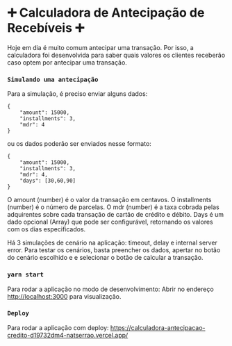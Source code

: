 # ➕ Calculadora de Antecipação de Recebíveis ➕

Hoje em dia é muito comum antecipar uma transação. Por isso, a calculadora foi desenvolvida para saber quais valores os clientes receberão caso optem por antecipar uma transação.

### `Simulando uma antecipação`

Para a simulação, é preciso enviar alguns dados:

```
{
    "amount": 15000,
    "installments": 3,
    "mdr": 4
}
```
ou os dados poderão ser enviados nesse formato:
```
{
    "amount": 15000,
    "installments": 3,
    "mdr": 4,
    "days": [30,60,90]
}
```
O amount (number) é o valor da transação em centavos. O installments (number) é o número de parcelas. O mdr (number) é a taxa cobrada pelas adquirentes sobre cada transação de cartão de crédito e débito. Days é um dado opcional (Array) que pode ser configurável, retornando os valores com os dias especificados.

Há 3 simulações de cenário na aplicação: timeout, delay e internal server error. Para testar os cenários, basta preencher os dados, apertar no botão do cenário escolhido e e selecionar o botão de calcular a transação. 

### `yarn start`
Para rodar a aplicação no modo de desenvolvimento:
Abrir no endereço [http://localhost:3000](http://localhost:3000) para visualização.

### `Deploy`
Para rodar a aplicação com deploy:
https://calculadora-antecipacao-credito-d19732dm4-natserrao.vercel.app/







